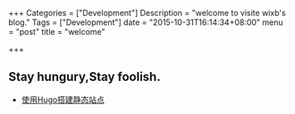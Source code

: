 +++
Categories = ["Development"]
Description = "welcome to visite wixb's blog."
Tags = ["Development"]
date = "2015-10-31T16:14:34+08:00"
menu = "post"
title = "welcome"

+++

## Stay hungury,Stay foolish.

+ [使用Hugo搭建静态站点](http://tonybai.com/2015/09/23/intro-of-gohugo/)